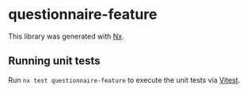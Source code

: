 # questionnaire-feature

This library was generated with [Nx](https://nx.dev).

## Running unit tests

Run `nx test questionnaire-feature` to execute the unit tests via [Vitest](https://vitest.dev/).
